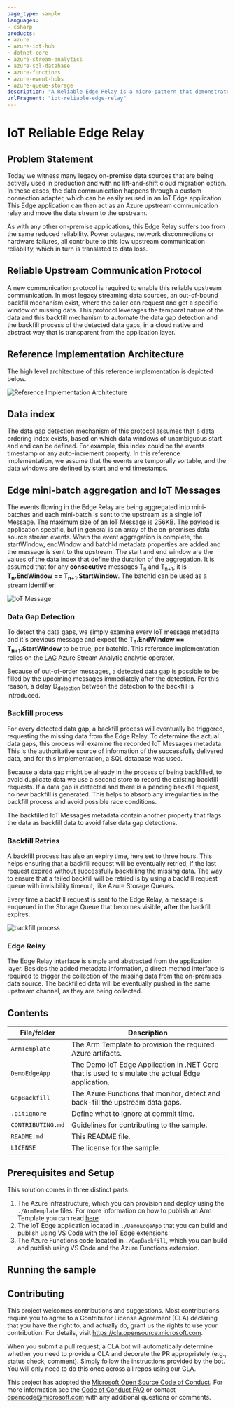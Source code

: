 ```yaml
---
page_type: sample
languages:
- csharp
products:
- azure
- azure-iot-hub
- dotnet-core
- azure-stream-analytics
- azure-sql-database
- azure-functions
- azure-event-hubs
- azure-queue-storage
description: "A Reliable Edge Relay is a micro-pattern that demonstrates an reliable streaming data ingestion from the Edge to Azure. This implementation can detect stream data gaps and submit a back-fill request to the Edge."
urlFragment: "iot-reliable-edge-relay"
---
```


<!-- 
Guidelines on README format: https://review.docs.microsoft.com/help/onboard/admin/samples/concepts/readme-template?branch=master

Guidance on onboarding samples to docs.microsoft.com/samples: https://review.docs.microsoft.com/help/onboard/admin/samples/process/onboarding?branch=master

Taxonomies for products and languages: https://review.docs.microsoft.com/new-hope/information-architecture/metadata/taxonomies?branch=master
-->

# IoT Reliable Edge Relay

## Problem Statement

Today we witness many legacy on-premise data sources that are being actively used in production and with no lift-and-shift cloud migration option. In these cases, the data communication happens through a custom connection adapter, which can be easily reused in an IoT Edge application. This Edge application can then act as an Azure upstream communication relay and move the data stream to the upstream.

As with any other on-premise applications, this Edge Relay suffers too from the same reduced reliability. Power outages, network disconnections or hardware failures, all contribute to this low upstream communication reliability, which in turn is translated to data loss.

## Reliable Upstream Communication Protocol

A new communication protocol is required to enable this reliable upstream communication. In most legacy streaming data sources, an out-of-bound backfill mechanism exist, where the caller can request and get a specific window of missing data. This protocol leverages the temporal nature of the data and this backfill mechanism to automate the data gap detection and the backfill process of the detected data gaps, in a cloud native and abstract way that is transparent from the application layer.

## Reference Implementation Architecture

The high level architecture of this reference implementation is depicted below.

![Reference Implementation Architecture](images/architecture.png "Reference Implementation Architecture")

## Data index

The data gap detection mechanism of this protocol assumes that a data ordering index exists, based on which data windows of unambiguous start and end can be defined. For example, this index could be the events timestamp or any auto-increment property. In this reference implementation, we assume that the events are temporally sortable, and the data windows are defined by start and end timestamps.

## Edge mini-batch aggregation and IoT Messages

The events flowing in the Edge Relay are being aggregated into mini-batches and each mini-batch is sent to the upstream as a single IoT Message. The maximum size of an IoT Message is 256KB. The payload is application specific, but in general is an array of the on-premises data source stream events.
When the event aggregation is complete, the startWindow, endWindow and batchId metadata properties are added and the message is sent to the upstream. The start and end window are the values of the data index that define the duration of the aggregation. It is assumed that for any **consecutive** messages T<sub>n</sub> and T<sub>n+1</sub>, it is **T<sub>n</sub>.EndWindow == T<sub>n+1</sub>.StartWindow**.
The batchId can be used as a stream identifier.

![IoT Message](images/IoTMessage.png "The mini-batch IoT Message")

### Data Gap Detection

To detect the data gaps, we simply examine every IoT message metadata and it's previous message and expect the **T<sub>n</sub>.EndWindow == T<sub>n+1</sub>.StartWindow** to be true, per batchId.
This reference implementation relies on the [LAG](https://docs.microsoft.com/en-us/stream-analytics-query/lag-azure-stream-analytics) Azure Stream Analytic analytic operator.

Because of out-of-order messages, a detected data gap is possible to be filled by the upcoming messages immediately after the detection. For this reason, a delay D<sub>detection</sub> between the detection to the backfill is introduced.

### Backfill process

For every detected data gap, a backfill process will eventually be triggered, requesting the missing data from the Edge Relay. To determine the actual data gaps, this process will examine the recorded IoT Messages metadata. This is the authoritative source of information of the successfully delivered data, and for this implementation, a SQL database was used.

Because a data gap might be already in the process of being backfilled, to avoid duplicate data we use a second store to record the existing backfill requests. If a data gap is detected and there is a pending backfill request, no new backfill is generated. This helps to absorb any irregularities in the backfill process and avoid possible race conditions.

The backfilled IoT Messages metadata contain another property that flags the data as backfill data to avoid false data gap detections.

### Backfill Retries

A backfill process has also an expiry time, here set to three hours. This helps ensuring that a backfill request will be eventually retried, if the last request expired without successfully backfilling the missing data. The way to ensure that a failed backfill will be retried is by using a backfill request queue with invisibility timeout, like Azure Storage Queues.

Every time a backfill request is sent to the Edge Relay, a message is enqueued in the Storage Queue that becomes visible, **after** the backfill expires.

![backfill process](images/backfill.png)

### Edge Relay

The Edge Relay interface is simple and abstracted from the application layer. Besides the added metadata information, a direct method interface is required to trigger the collection of the missing data from the on-premises data source. The backfilled data will be eventually pushed in the same upstream channel, as they are being collected.

## Contents

| File/folder       | Description                                |
|-------------------|--------------------------------------------|
| `ArmTemplate`             | The Arm Template to provision the required Azure artifacts.                        |
| `DemoEdgeApp`             | The Demo IoT Edge Application in .NET Core that is used to simulate the actual Edge application.                        |
| `GapBackfill`             | The Azure Functions that monitor, detect and back-fill the upstream data gaps.                        |
| `.gitignore`      | Define what to ignore at commit time.      |
| `CONTRIBUTING.md` | Guidelines for contributing to the sample. |
| `README.md`       | This README file.                          |
| `LICENSE`         | The license for the sample.                |

## Prerequisites and Setup

This solution comes in three distinct parts:

1. The Azure infrastructure, which you can provision and deploy using the `./ArmTemplate` files. For more information on how to publish an Arm Template you can read [here](https://docs.microsoft.com/en-us/azure/azure-resource-manager/templates/quickstart-create-templates-use-the-portal)
1. The IoT Edge application located in `./DemoEdgeApp` that you can build and publish using VS Code with the IoT Edge extensions
1. The Azure Functions code located in `./GapBackfill`, which you can build and publish using VS Code and the Azure Functions extension.


## Running the sample


## Contributing

This project welcomes contributions and suggestions.  Most contributions require you to agree to a
Contributor License Agreement (CLA) declaring that you have the right to, and actually do, grant us
the rights to use your contribution. For details, visit https://cla.opensource.microsoft.com.

When you submit a pull request, a CLA bot will automatically determine whether you need to provide
a CLA and decorate the PR appropriately (e.g., status check, comment). Simply follow the instructions
provided by the bot. You will only need to do this once across all repos using our CLA.

This project has adopted the [Microsoft Open Source Code of Conduct](https://opensource.microsoft.com/codeofconduct/).
For more information see the [Code of Conduct FAQ](https://opensource.microsoft.com/codeofconduct/faq/) or
contact [opencode@microsoft.com](mailto:opencode@microsoft.com) with any additional questions or comments.
